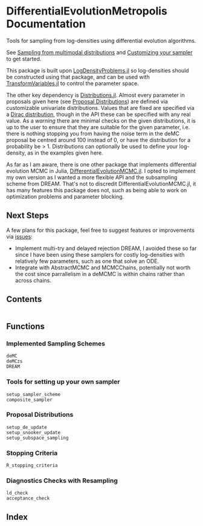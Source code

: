 # DifferentialEvolutionMetropolis Documentation

Tools for sampling from log-densities using differential evolution algorithms.

See [Sampling from multimodal distributions](@ref) and [Customizing your sampler](@ref) to get started.

This package is built upon [LogDensityProblems.jl](https://www.tamaspapp.eu/LogDensityProblems.jl) so log-densities should be constructed using that package, and can be used with [TransformVariables.jl](https://github.com/tpapp/TransformVariables.jl) to control the parameter space.

The other key dependency is [Distributions.jl](https://juliastats.org/Distributions.jl). Almost every parameter in proposals given here (see [Proposal Distributions](@ref)) are defined via customizable univariate distributions. Values that are fixed are specified via a [Dirac distribution](https://en.wikipedia.org/wiki/Dirac_delta_function), though in the API these can be specified with any real value. As a *warning* there are minimal checks on the given distributions, it is up to the user to ensure that they are suitable for the given parameter, i.e. there is nothing stopping you from having the noise term in the deMC proposal be centred around 100 instead of 0, or have the distribution for a probability be > 1.
Distributions can optionally be used to define your log-density, as in the examples given here. 

As far as I am aware, there is one other package that implements differential evolution MCMC in Julia, [DifferentialEvolutionMCMC.jl](https://github.com/itsdfish/DifferentialEvolutionMCMC.jl/tree/master).
I opted to implement my own version as I wanted a more flexible API and the subsampling scheme from DREAM. That's not to discredit DifferentialEvolutionMCMC.jl, it has many features this package does not, such as being able to work on optimization problems and parameter blocking.

## Next Steps

A few plans for this package, feel free to suggest features or improvements via [issues](https://github.com/GBarnsley/DifferentialEvolutionMetropolis/issues):
- Implement multi-try and delayed rejection DREAM, I avoided these so far since I have been using these samplers for costly log-densities with relatively few parameters, such as one that solve an ODE.
- Integrate with AbstractMCMC and MCMCChains, potentially not worth the cost since parrallelism in a deMCMC is within chains rather than across chains.

## Contents

```@contents
```

## Functions

### Implemented Sampling Schemes

```@docs
deMC
deMCzs
DREAM
```

### Tools for setting up your own sampler

```@docs
setup_sampler_scheme
composite_sampler
```

### Proposal Distributions

```@docs
setup_de_update
setup_snooker_update
setup_subspace_sampling
```

### Stopping Criteria

```@docs
R̂_stopping_criteria
```

### Diagnostics Checks with Resampling

```@docs
ld_check
acceptance_check
```

## Index

```@index
```
